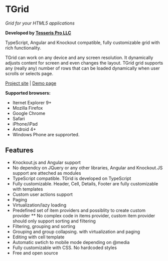 ﻿# TGrid

*Grid for your HTML5 applications*

**Developed by [Tesseris Pro LLC](http://www.tesseris.com)**

TypeScript, Angular and Knockout compatible, fully customizable grid with rich functionality. 

TGrid can work on any device and any screen resolution. It dynamically adjusts content for screen and even changes the layout. TGrid grid supports any (really any) number of rows that can be loaded dynamically when user scrolls or selects page. 

[Project site](http://grid.tesseris.com) | [Demo page](http://grid.tesseris.com/Home/Demo)

**Supported browsers:**

* Iternet Explorer 9+
* Mozilla Firefox 
* Google Chrome
* Safari
* iPhone/iPad
* Android 4+ 
* Windows Phone are supprorted.

## Features

* Knockout.js and Angular support
* No dependcy on JQuery or any other libraries, Angular and Knockout.JS support are atteched as modules
* TypeScript compatible. TGrid is developed on TypeScript
* Fully customizable. Header, Cell, Details, Footer are fully customizable with templates
* Custom user actions support
* Paging
* Virtualization/lazy loading
* Predefined set of item providers and possiblity to create custom provider
** No complex code in items provider, custom item provider should only support sorting and filtering
* Filtering, grouping and sorting
* Grouping and group collapsing. with virtualization and paging
* Editing with cell template
* Automatic swtich to mobile mode depending on @media
* Fully customizable with CSS. No hardcoded styles
* Free and open source


